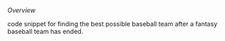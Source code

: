 *Overview*

code snippet for finding the best possible baseball team after a fantasy baseball team has ended.

